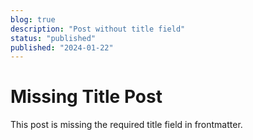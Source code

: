 ```yaml
---
blog: true
description: "Post without title field"
status: "published"
published: "2024-01-22"
---
```


# Missing Title Post

This post is missing the required title field in frontmatter.